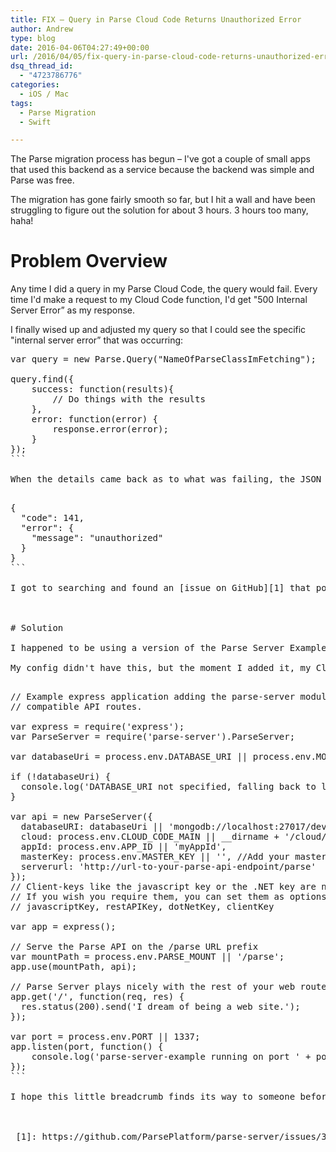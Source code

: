 ```yaml
---
title: FIX – Query in Parse Cloud Code Returns Unauthorized Error
author: Andrew
type: blog
date: 2016-04-06T04:27:49+00:00
url: /2016/04/05/fix-query-in-parse-cloud-code-returns-unauthorized-error/
dsq_thread_id:
  - "4723786776"
categories:
  - iOS / Mac
tags:
  - Parse Migration
  - Swift

---
```

The Parse migration process has begun – I've got a couple of small apps that used this backend as a service because the backend was simple and Parse was free.

The migration has gone fairly smooth so far, but I hit a wall and have been struggling to figure out the solution for about 3 hours. 3 hours too many, haha!


<a name="problem-overview" class="jump-target"></a>

# Problem Overview

Any time I did a query in my Parse Cloud Code, the query would fail. Every time I'd make a request to my Cloud Code function, I'd get "500 Internal Server Error&#8221; as my response.

I finally wised up and adjusted my query so that I could see the specific "internal server error&#8221; that was occurring:

<pre class="lang:js mark:8 decode:true " title="Parse Query" >var query = new Parse.Query("NameOfParseClassImFetching");

query.find({
    success: function(results){
        // Do things with the results
    },
    error: function(error) {
        response.error(error);
    }
});
```

When the details came back as to what was failing, the JSON object in the response looked like this:

<pre class="lang:js decode:true " >{
  "code": 141,
  "error": {
    "message": "unauthorized"
  }
}
```

I got to searching and found an [issue on GitHub][1] that pointed me in the right direction, but to spare you reading through the entire thread, here's the gist:

<a name="solution" class="jump-target"></a>

# Solution

I happened to be using a version of the Parse Server Example that was missing a critical line of configuration in index.js. When you configure your Parse Server by calling `new ParseServer`, you need to make sure that there's a `serverURL` property that's set to the URL of your Parse Server's API endpoint.

My config didn't have this, but the moment I added it, my Cloud Code queries worked perfectly as they did before. Here's a look at my final index.js file with the relevant line highlighted:

<pre class="lang:js mark:18 decode:true " title="index.js" >// Example express application adding the parse-server module to expose Parse
// compatible API routes.

var express = require('express');
var ParseServer = require('parse-server').ParseServer;

var databaseUri = process.env.DATABASE_URI || process.env.MONGOLAB_URI

if (!databaseUri) {
  console.log('DATABASE_URI not specified, falling back to localhost.');
}

var api = new ParseServer({
  databaseURI: databaseUri || 'mongodb://localhost:27017/dev',
  cloud: process.env.CLOUD_CODE_MAIN || __dirname + '/cloud/main.js',
  appId: process.env.APP_ID || 'myAppId',
  masterKey: process.env.MASTER_KEY || '', //Add your master key here. Keep it secret!
  serverurl: 'http://url-to-your-parse-api-endpoint/parse'
});
// Client-keys like the javascript key or the .NET key are not necessary with parse-server
// If you wish you require them, you can set them as options in the initialization above:
// javascriptKey, restAPIKey, dotNetKey, clientKey

var app = express();

// Serve the Parse API on the /parse URL prefix
var mountPath = process.env.PARSE_MOUNT || '/parse';
app.use(mountPath, api);

// Parse Server plays nicely with the rest of your web routes
app.get('/', function(req, res) {
  res.status(200).send('I dream of being a web site.');
});

var port = process.env.PORT || 1337;
app.listen(port, function() {
    console.log('parse-server-example running on port ' + port + '.');
});
```

I hope this little breadcrumb finds its way to someone before _they_ spend 3 hours on a silly configuration issue.

<a name="share" class="jump-target"></a>

 [1]: https://github.com/ParsePlatform/parse-server/issues/356